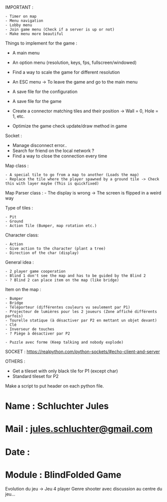 IMPORTANT : 

    - Timer on map
    - Menu navigation
    - Lobby menu
    - Join game menu (Check if a server is up or not)
    - Make menu more beautiful
    
Things to implement for the game :

  - A main menu
  - An option menu (resolution, keys, fps, fullscreen/windowed)
  - Find a way to scale the game for different resolution
  - An ESC menu -> To leave the game and go to the main menu

  - A save file for the configuration
  - A save file for the game
  - Create a connector matching tiles and their position
    ->  Wall = 0, Hole = 1, etc. 
    
  - Optimize the game check update/draw method in game
  
  
  Socket : 
  - Manage disconnect error..
  - Search for friend on the local network ?
  - Find a way to close the connection every time

 Map class :
 
    - A special tile to go from a map to another (Loads the map)
    - Replace the tile where the player spawned by a ground tile -> Check this with layer maybe (This is quickfixed)

 Map Parser class :
    - The display is wrong -> The screen is flipped in a weird way

Type of tiles :
 
    - Pit
    - Ground
    - Action Tile (Bumper, map rotation etc.)
    

Character class:

    - Action
    - Give action to the character (plant a tree)
    - Direction of the char (display)



General idea :

    - 2 player game cooperation
    - Blind 1 don't see the map and has to be guided by the Blind 2
    - ? Blind 2 can place item on the map (like bridge)

Item on the map :

    - Bumper
    - Bridge
    - Téléporteur (différentes couleurs vu seulement par P1)
    - Projecteur de lumières pour les 2 joueurs (Zone affiché différents parfois)
    - Tourelle statique (à désactiver par P2 en mettant un objet devant) 
    - Clé
    - Inverseur de touches
    - ? Piège à désactiver par P2
 
    - Puzzle avec forme (Keep talking and nobody explode)
 
SOCKET : https://realpython.com/python-sockets/#echo-client-and-server

OTHERS :

 - Get a tileset with only black tile for P1 (except char) 
 - Standard tileset for P2

Make a script to put header on each python file.

# Name      : Schluchter Jules
# Mail      : jules.schluchter@gmail.com
# Date      : <today>
# Module    : BlindFolded Game  


Evolution du jeu -> Jeu 4 player Genre shooter avec discussion au centre du jeu...